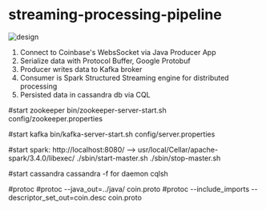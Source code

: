 <h1>streaming-processing-pipeline</h1>

![design](https://github.com/nathanembaye/coinbase-pipeline/assets/62483081/89b6c1e6-e36d-404f-a0bb-0712522de125)


1. Connect to Coinbase's WebsSocket via Java Producer App
2. Serialize data with Protocol Buffer, Google Protobuf
3. Producer writes data to Kafka broker
4. Consumer is Spark Structured Streaming engine for distributed processing
5. Persisted data in cassandra db via CQL


#start zookeeper
bin/zookeeper-server-start.sh config/zookeeper.properties

#start kafka
bin/kafka-server-start.sh config/server.properties

#start spark: http://localhost:8080/ --> usr/local/Cellar/apache-spark/3.4.0/libexec/
./sbin/start-master.sh
./sbin/stop-master.sh


#start cassandra
cassandra -f for daemon
cqlsh


#protoc
#protoc --java_out=../java/ coin.proto
#protoc --include_imports --descriptor_set_out=coin.desc coin.proto
